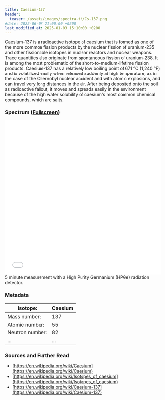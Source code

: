 ```yaml
---
title: Caesium-137
header:
  teaser: /assets/images/spectra-th/Cs-137.png
#date: 2022-06-07 21:00:00 +0200
last_modified_at: 2025-01-03 15:10:00 +0200
---
```


Caesium-137 is a radioactive isotope of caesium that is formed as one of the more common fission products by the nuclear fission of uranium-235 and other fissionable isotopes in nuclear reactors and nuclear weapons. Trace quantities also originate from spontaneous fission of uranium-238. It is among the most problematic of the short-to-medium-lifetime fission products. Caesium-137 has a relatively low boiling point of 671 °C (1,240 °F) and is volatilized easily when released suddenly at high temperature, as in the case of the Chernobyl nuclear accident and with atomic explosions, and can travel very long distances in the air. After being deposited onto the soil as radioactive fallout, it moves and spreads easily in the environment because of the high water solubility of caesium's most common chemical compounds, which are salts.

### Spectrum ([Fullscreen](/assets/spectra/Cs-137.html))

<iframe width="100%" height="500" src="/assets/spectra/Cs-137.html" title="Cs-137 gamma spectrum" frameborder="0" allowfullscreen></iframe>
5 minute measurement with a High Purity Germanium (HPGe) radiation detector.

### Metadata

| Isotope:        | Caesium |
| --------------- | ------- |
| Mass number:    | 137     |
| Atomic number:  | 55      |
| Neutron number: | 82      |
| ...             | ...     |

### Sources and Further Read

- [https://en.wikipedia.org/wiki/Caesium](https://en.wikipedia.org/wiki/Caesium)
- [https://en.wikipedia.org/wiki/Isotopes_of_caesium](https://en.wikipedia.org/wiki/Isotopes_of_caesium)
- [https://en.wikipedia.org/wiki/Caesium-137](https://en.wikipedia.org/wiki/Caesium-137)
